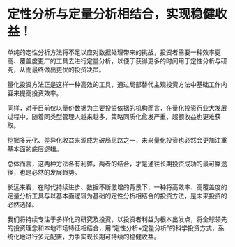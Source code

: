 # 定性分析与定量分析相结合，实现稳健收益！

单纯的定性分析方法将不足以应对数据处理带来的挑战，投资者需要一种效率更高、覆盖度更广的工具去进行定量分析，以便于获得更多的时间用于定性分析与研究，从而最终做出更优的投资决策。

量化投资方法正是这样一种高效的工具，通过局部替代主观投资方法中基础工作内容来提高投资效率。

同样，对于目前仅以量价数据为主要投资依据的机构而言，在量化投资行业大发展过程中，随着同类型管理人越来越多，策略同质化愈发严重，超额收益也更难获取。

挖掘多元化、差异化收益来源成为破局思路之一，未来量化投资也必然会更加注重基本面的底层逻辑。

总体而言，这两种方法各有利弊，两者的结合，才是通往长期投资成功的最可靠途径，也是必然的发展趋势。

长远来看，在时代持续进步、数据不断激增的背景下，一种将高效率、高覆盖度的定量分析工具与以基本面逻辑为基础的定性分析相结合的投资方法，是未来投资的必然选择。

我们将持续专注于多样化的研究及投资，以投资者利益为根本出发点，将全球领先的投资理念和本地市场特征相结合，用“定性分析+定量分析”的科学投资方式，系统化地进行多元配置，力争实现长期可持续的稳健收益。
